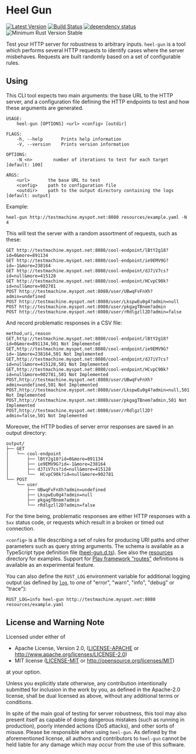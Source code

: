 # Heel Gun
[![Latest Version](https://img.shields.io/crates/v/heel-gun.svg)](https://crates.io/crates/heel-gun) [![Build Status](https://travis-ci.org/Enet4/heel-gun.svg?branch=master)](https://travis-ci.org/Enet4/heel-gun) [![dependency status](https://deps.rs/repo/github/Enet4/heel-gun/status.svg)](https://deps.rs/repo/github/Enet4/heel-gun) ![Minimum Rust Version Stable](https://img.shields.io/badge/rustc-stable-green.svg)

Test your HTTP server for robustness to arbitrary inputs. `heel-gun` is a tool
which performs several HTTP requests to identify cases where the server
misbehaves. Requests are built randomly based on a set of configurable rules.

## Using

This CLI tool expects two main arguments: the base URL to the HTTP server, and
a configuration file defining the HTTP endpoints to test and how these
arguments are generated.

```none
USAGE:
    heel-gun [OPTIONS] <url> <config> [outdir]

FLAGS:
    -h, --help       Prints help information
    -V, --version    Prints version information

OPTIONS:
    -N <n>        number of iterations to test for each target [default: 100]

ARGS:
    <url>       the base URL to test
    <config>    path to configuration file
    <outdir>    path to the output directory containing the logs [default: output]
```

Example:

```
heel-gun http://testmachine.myspot.net:8080 resources/example.yaml -N 4
```

This will test the server with a random assortment of requests, such as these:

```none
GET http://testmachine.myspot.net:8080/cool-endpoint/lBtY2g18?id=0&more=891134
GET http://testmachine.myspot.net:8080/cool-endpoint/ie9EMV9G?id=-1&more=238164
GET http://testmachine.myspot.net:8080/cool-endpoint/dJ7iV7cs?id=null&more=415128
GET http://testmachine.myspot.net:8080/cool-endpoint/HCvpC90k?id=null&more=902781
POST http://testmachine.myspot.net:8080/user/UBwqFvFnXh?admin=undefined
POST http://testmachine.myspot.net:8080/user/LkspwEu0g4?admin=null
POST http://testmachine.myspot.net:8080/user/pkgagTBnem?admin
POST http://testmachine.myspot.net:8080/user/rRdlgzll2D?admin=false
```

And record problematic responses in a CSV file:

```csv
method,uri,reason
GET,http://testmachine.myspot.net:8080/cool-endpoint/lBtY2g18?id=0&more=891134,501 Not Implemented
GET,http://testmachine.myspot.net:8080/cool-endpoint/ie9EMV9G?id=-1&more=238164,501 Not Implemented
GET,http://testmachine.myspot.net:8080/cool-endpoint/dJ7iV7cs?id=null&more=415128,501 Not Implemented
GET,http://testmachine.myspot.net:8080/cool-endpoint/HCvpC90k?id=null&more=902781,501 Not Implemented
POST,http://testmachine.myspot.net:8080/user/UBwqFvFnXh?admin=undefined,501 Not Implemented
POST,http://testmachine.myspot.net:8080/user/LkspwEu0g4?admin=null,501 Not Implemented
POST,http://testmachine.myspot.net:8080/user/pkgagTBnem?admin,501 Not Implemented
POST,http://testmachine.myspot.net:8080/user/rRdlgzll2D?admin=false,501 Not Implemented
```

Moreover, the HTTP bodies of server error responses are saved in an output
directory:

```none
output/
├── GET
│   └── cool-endpoint
│       ├── lBtY2g18?id=0&more=891134
│       ├── ie9EMV9G?id=-1&more=238164
│       ├── dJ7iV7cs?id=null&more=415128
│       └──  HCvpC90k?id=null&more=902781
└── POST
    └── user
        ├── UBwqFvFnXh?admin=undefined
        ├── LkspwEu0g4?admin=null
        ├── pkgagTBnem?admin
        └── rRdlgzll2D?admin=false
```

For the time being, problematic responses are either HTTP responses with a
`5xx` status code, or requests which result in a broken or timed out
connection.

`<config>` is a file describing a set of rules for producing URI paths and
other parameters such as query string arguments. The schema is available as a
TypeScript type definition file ([heel-gun.d.ts](./heel-gun.d.ts)). See also
the [resources](resources) directory for examples. Support for
[Play framework "routes"](https://www.playframework.com/documentation/2.7.x/ScalaRouting#The-routes-file-syntax)
definitions is available as an experimental feature.

You can also define the `RUST_LOG` environment variable for additional logging
output (as defined by [`log`](https://crates.io/crates/log), to one of "error",
"warn", "info", "debug" or "trace"):

```
RUST_LOG=info heel-gun http://testmachine.myspot.net:8080 resources/example.yaml
```

## License and Warning Note

Licensed under either of

* Apache License, Version 2.0, ([LICENSE-APACHE](LICENSE-APACHE) or <http://www.apache.org/licenses/LICENSE-2.0>)
* MIT license ([LICENSE-MIT](LICENSE-MIT) or <http://opensource.org/licenses/MIT>)

at your option.

Unless you explicitly state otherwise, any contribution intentionally submitted
for inclusion in the work by you, as defined in the Apache-2.0 license, shall be dual licensed as above, without any
additional terms or conditions.

In spite of the main goal of testing for server robustness, this tool may also
present itself as capable of doing dangerous mistakes (such as running in
production), poorly intended actions (DoS attacks), and other sorts of misuse.
Please be responsible when using `heel-gun`. As defined by the aforementioned
license, all authors and contributors to `heel-gun` cannot be held liable for
any damage which may occur from the use of this software.
